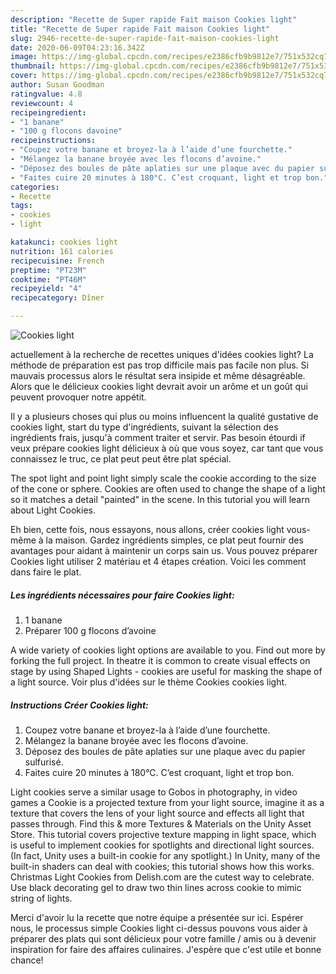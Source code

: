 ```yaml
---
description: "Recette de Super rapide Fait maison Cookies light"
title: "Recette de Super rapide Fait maison Cookies light"
slug: 2946-recette-de-super-rapide-fait-maison-cookies-light
date: 2020-06-09T04:23:16.342Z
image: https://img-global.cpcdn.com/recipes/e2386cfb9b9812e7/751x532cq70/cookies-light-photo-principale-de-la-recette.jpg
thumbnail: https://img-global.cpcdn.com/recipes/e2386cfb9b9812e7/751x532cq70/cookies-light-photo-principale-de-la-recette.jpg
cover: https://img-global.cpcdn.com/recipes/e2386cfb9b9812e7/751x532cq70/cookies-light-photo-principale-de-la-recette.jpg
author: Susan Goodman
ratingvalue: 4.8
reviewcount: 4
recipeingredient:
- "1 banane"
- "100 g flocons davoine"
recipeinstructions:
- "Coupez votre banane et broyez-la à l’aide d’une fourchette."
- "Mélangez la banane broyée avec les flocons d’avoine."
- "Déposez des boules de pâte aplaties sur une plaque avec du papier sulfurisé."
- "Faites cuire 20 minutes à 180°C. C’est croquant, light et trop bon."
categories:
- Recette
tags:
- cookies
- light

katakunci: cookies light 
nutrition: 161 calories
recipecuisine: French
preptime: "PT23M"
cooktime: "PT46M"
recipeyield: "4"
recipecategory: Dîner

---
```



![Cookies light](https://img-global.cpcdn.com/recipes/e2386cfb9b9812e7/751x532cq70/cookies-light-photo-principale-de-la-recette.jpg)

actuellement à la recherche de recettes uniques d'idées cookies light? La méthode de préparation est pas trop difficile mais pas facile non plus. Si mauvais processus alors le résultat sera insipide et même désagréable. Alors que le délicieux cookies light devrait avoir un arôme et un goût qui peuvent provoquer notre appétit.

Il y a plusieurs choses qui plus ou moins influencent la qualité gustative de cookies light, start du type d'ingrédients, suivant la sélection des ingrédients frais, jusqu'à comment traiter et servir. Pas besoin étourdi if veux prépare cookies light délicieux à où que vous soyez, car tant que vous connaissez le truc, ce plat peut peut être plat spécial.

The spot light and point light simply scale the cookie according to the size of the cone or sphere. Cookies are often used to change the shape of a light so it matches a detail &#34;painted&#34; in the scene. In this tutorial you will learn about Light Cookies.


Eh bien, cette fois, nous essayons, nous allons, créer cookies light vous-même à la maison. Gardez ingrédients simples, ce plat peut fournir des avantages pour aidant à maintenir un corps sain us. Vous pouvez préparer Cookies light utiliser 2 matériau et 4 étapes création. Voici les comment dans faire le plat.

<!--inarticleads1-->

##### Les ingrédients nécessaires pour faire Cookies light:

1.  1 banane
1. Préparer 100 g flocons d’avoine


A wide variety of cookies light options are available to you. Find out more by forking the full project. In theatre it is common to create visual effects on stage by using Shaped Lights - cookies are useful for masking the shape of a light source. Voir plus d&#39;idées sur le thème Cookies cookies light. 

<!--inarticleads2-->

##### Instructions Créer Cookies light:

1. Coupez votre banane et broyez-la à l’aide d’une fourchette.
1. Mélangez la banane broyée avec les flocons d’avoine.
1. Déposez des boules de pâte aplaties sur une plaque avec du papier sulfurisé.
1. Faites cuire 20 minutes à 180°C. C’est croquant, light et trop bon.


Light cookies serve a similar usage to Gobos in photography, in video games a Cookie is a projected texture from your light source, imagine it as a texture that covers the lens of your light source and effects all light that passes through. Find this &amp; more Textures &amp; Materials on the Unity Asset Store. This tutorial covers projective texture mapping in light space, which is useful to implement cookies for spotlights and directional light sources. (In fact, Unity uses a built-in cookie for any spotlight.) In Unity, many of the built-in shaders can deal with cookies; this tutorial shows how this works. Christmas Light Cookies from Delish.com are the cutest way to celebrate. Use black decorating gel to draw two thin lines across cookie to mimic string of lights. 


Merci d'avoir lu la recette que notre équipe a présentée sur ici. Espérer nous, le processus simple Cookies light ci-dessus pouvons vous aider à préparer des plats qui sont délicieux pour votre famille / amis ou à devenir inspiration for faire des affaires culinaires. J'espère que c'est utile et bonne chance!
